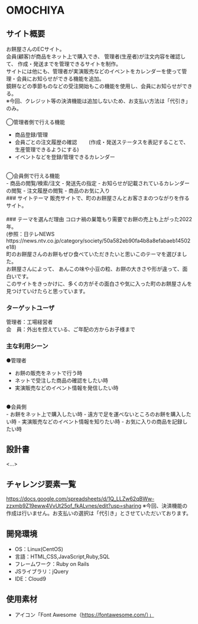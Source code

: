 # OMOCHIYA

## サイト概要
お餅屋さんのECサイト。<br>
会員(顧客)が商品をネット上で購入でき、
管理者(生産者)が注文内容を確認して、
作成・発送までを管理できるサイトを制作。<br>
サイトには他にも、管理者が実演販売などのイベントをカレンダーを使って管理・会員にお知らせができる機能を追加。<br>
鏡餅などの季節ものなどの受注開始もこの機能を使用し、会員にお知らせができる。<br>
※今回、クレジット等の決済機能は追加しないため、お支払い方法は「代引き」のみ。<br>
<br>
◯管理者側で行える機能<br>
 - 商品登録/管理
 - 会員ごとの注文履歴の確認
　　(作成・発送ステータスを表記することで、生産管理できるようにする)
 - イベントなどを登録/管理できるカレンダー

<br>
◯会員側で行える機能<br>
 - 商品の閲覧/検索/注文
 - 発送先の指定
 - お知らせが記載されているカレンダーの閲覧
 - 注文履歴の閲覧
 - 商品のお気に入り

<br>
### サイトテーマ
販売サイトで、町のお餅屋さんとお客さまのつながりを作るサイト。<br>
<br>
### テーマを選んだ理由
コロナ禍の巣篭もり需要でお餅の売上も上がった2022年。<br>
(参照：日テレNEWS https://news.ntv.co.jp/category/society/50a582eb90fa4b8a8efabaeb14502e18)<br>
町のお餅屋さんのお餅もぜひ食べていただきたいと思いこのテーマを選びました。<br>
お餅屋さんによって、
あんこの味や小豆の粒、お餅の大きさや形が違って、面白いです。<br>
このサイトをきっかけに、多くの方がその面白さや気に入った町のお餅屋さんを見つけていけたらと思っています。<br>



### ターゲットユーザ
管理者：工場経営者<br>
会　員：外出を控えている、ご年配の方からお子様まで<br>

### 主な利用シーン
●管理者<br>
 - お餅の販売をネットで行う時
 - ネットで受注した商品の確認をしたい時
 - 実演販売などのイベント情報を発信したい時

<br>
●会員側<br>
 - お餅をネット上で購入したい時
 - 遠方で足を運べないところのお餅を購入したい時
 - 実演販売などのイベント情報を知りたい時
 - お気に入りの商品を記録したい時

## 設計書
<...>

## チャレンジ要素一覧
https://docs.google.com/spreadsheets/d/1Q_LLZw62qBWw-zzxmb9Z19eww4VvUt25of_fkALvnes/edit?usp=sharing
※今回、決済機能の作成は行いません。お支払いの選択は「代引き」とさせていただいております。


## 開発環境
- OS：Linux(CentOS)
- 言語：HTML,CSS,JavaScript,Ruby,SQL
- フレームワーク：Ruby on Rails
- JSライブラリ：jQuery
- IDE：Cloud9

## 使用素材
- アイコン「Font Awesome（https://fontawesome.com/）」